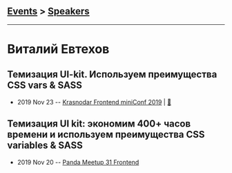 ## [Events](../README.md) > [Speakers](../speakers.md)
---

# Виталий Евтехов

## Темизация UI-kit. Используем преимущества CSS vars &amp; SASS
- 2019 Nov 23 -- [Krasnodar Frontend miniConf 2019](https://youtu.be/756ixzJPsng)  | [:notebook:](https://yadi.sk/i/2OOQ8iVegmHuOw)  
## Темизация UI kit: экономим 400+ часов времени и используем преимущества CSS variables &amp; SASS
- 2019 Nov 20 -- [Panda Meetup 31 Frontend](https://www.youtube.com/watch?v=Gd42g6QomUk)    
